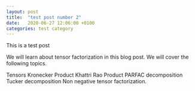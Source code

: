 ```yaml
---
layout: post
title:  "test post number 2"
date:   2020-06-27 12:06:00 +0100
categories: test category
---
```

This is a test post

We will learn about tensor factorization in this blog post. We will cover the following topics.

Tensors
Kronecker Product
Khattri Rao Product
PARFAC decomposition
Tucker decomposition
Non negative tensor factorization.
